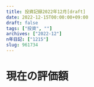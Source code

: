```yaml
---
title: 投資記録2022年12月[draft]
date: 2022-12-15T00:00:00+09:00
draft: false
tags: ["投資", ""]
archives: ["2022-12"]
n年日記: ["1215"]
slug: 961734
---
```

# 現在の評価額